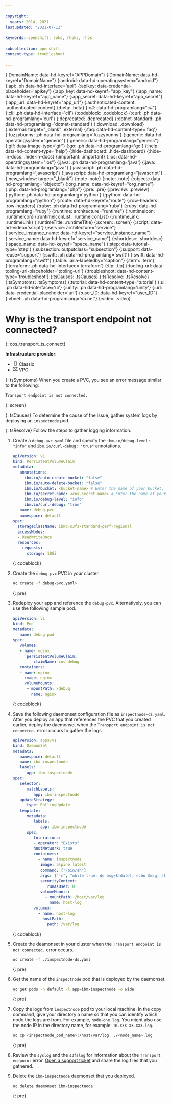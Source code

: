 ```yaml
---

copyright:
  years: 2014, 2021
lastupdated: "2021-07-12"

keywords: openshift, roks, rhoks, rhos

subcollection: openshift
content-type: troubleshoot

---
```


{:DomainName: data-hd-keyref="APPDomain"}
{:DomainName: data-hd-keyref="DomainName"}
{:android: data-hd-operatingsystem="android"}
{:api: .ph data-hd-interface='api'}
{:apikey: data-credential-placeholder='apikey'}
{:app_key: data-hd-keyref="app_key"}
{:app_name: data-hd-keyref="app_name"}
{:app_secret: data-hd-keyref="app_secret"}
{:app_url: data-hd-keyref="app_url"}
{:authenticated-content: .authenticated-content}
{:beta: .beta}
{:c#: data-hd-programlang="c#"}
{:cli: .ph data-hd-interface='cli'}
{:codeblock: .codeblock}
{:curl: .ph data-hd-programlang='curl'}
{:deprecated: .deprecated}
{:dotnet-standard: .ph data-hd-programlang='dotnet-standard'}
{:download: .download}
{:external: target="_blank" .external}
{:faq: data-hd-content-type='faq'}
{:fuzzybunny: .ph data-hd-programlang='fuzzybunny'}
{:generic: data-hd-operatingsystem="generic"}
{:generic: data-hd-programlang="generic"}
{:gif: data-image-type='gif'}
{:go: .ph data-hd-programlang='go'}
{:help: data-hd-content-type='help'}
{:hide-dashboard: .hide-dashboard}
{:hide-in-docs: .hide-in-docs}
{:important: .important}
{:ios: data-hd-operatingsystem="ios"}
{:java: .ph data-hd-programlang='java'}
{:java: data-hd-programlang="java"}
{:javascript: .ph data-hd-programlang='javascript'}
{:javascript: data-hd-programlang="javascript"}
{:new_window: target="_blank"}
{:note .note}
{:note: .note}
{:objectc data-hd-programlang="objectc"}
{:org_name: data-hd-keyref="org_name"}
{:php: data-hd-programlang="php"}
{:pre: .pre}
{:preview: .preview}
{:python: .ph data-hd-programlang='python'}
{:python: data-hd-programlang="python"}
{:route: data-hd-keyref="route"}
{:row-headers: .row-headers}
{:ruby: .ph data-hd-programlang='ruby'}
{:ruby: data-hd-programlang="ruby"}
{:runtime: architecture="runtime"}
{:runtimeIcon: .runtimeIcon}
{:runtimeIconList: .runtimeIconList}
{:runtimeLink: .runtimeLink}
{:runtimeTitle: .runtimeTitle}
{:screen: .screen}
{:script: data-hd-video='script'}
{:service: architecture="service"}
{:service_instance_name: data-hd-keyref="service_instance_name"}
{:service_name: data-hd-keyref="service_name"}
{:shortdesc: .shortdesc}
{:space_name: data-hd-keyref="space_name"}
{:step: data-tutorial-type='step'}
{:subsection: outputclass="subsection"}
{:support: data-reuse='support'}
{:swift: .ph data-hd-programlang='swift'}
{:swift: data-hd-programlang="swift"}
{:table: .aria-labeledby="caption"}
{:term: .term}
{:terraform: .ph data-hd-interface='terraform'}
{:tip: .tip}
{:tooling-url: data-tooling-url-placeholder='tooling-url'}
{:troubleshoot: data-hd-content-type='troubleshoot'}
{:tsCauses: .tsCauses}
{:tsResolve: .tsResolve}
{:tsSymptoms: .tsSymptoms}
{:tutorial: data-hd-content-type='tutorial'}
{:ui: .ph data-hd-interface='ui'}
{:unity: .ph data-hd-programlang='unity'}
{:url: data-credential-placeholder='url'}
{:user_ID: data-hd-keyref="user_ID"}
{:vbnet: .ph data-hd-programlang='vb.net'}
{:video: .video}
  
  
# Why is the transport endpoint not connected?
{: cos_transport_ts_connect}

**Infrastructure provider**:
* <img src="../images/icon-classic.png" alt="Classic infrastructure provider icon" width="15" style="width:15px; border-style: none"/> Classic
* <img src="../images/icon-vpc.png" alt="VPC infrastructure provider icon" width="15" style="width:15px; border-style: none"/> VPC

{: tsSymptoms}
When you create a PVC, you see an error message similar to the following:

```sh
Transport endpoint is not connected.
```
{: screen}

{: tsCauses}
To determine the cause of the issue, gather system logs by deploying an `inspectnode` pod.

{: tsResolve}
Follow the steps to gather logging information.

1. Create a `debug-pvc.yaml` file and specify the `ibm.io/debug-level: "info"` and `ibm.io/curl-debug: "true"` annotations.
   ```yaml
   apiVersion: v1
   kind: PersistentVolumeClaim
   metadata:
      annotations:
        ibm.io/auto-create-bucket: "false"
        ibm.io/auto-delete-bucket: "false"
        ibm.io/bucket: <bucket-name> # Enter the name of your bucket.
        ibm.io/secret-name: <cos-secret-name> # Enter the name of your Kubernetes secret that contains your COS credentails
        ibm.io/debug-level: "info"
        ibm.io/curl-debug: "true"
      name: debug-pvc
      namespace: default
   spec:
     storageClassName: ibmc-s3fs-standard-perf-regional
     accessModes:
     - ReadWriteOnce
     resources:
       requests:
         storage: 10Gi
   ```
   {: codeblock}

2. Create the `debug-pvc` PVC in your cluster.
   ```sh
   oc create -f debug-pvc.yaml>
   ```
   {: pre}

3. Redeploy your app and reference the `debug-pvc`. Alternatively, you can use the following sample pod.
   ```yaml
   apiVersion: v1
   kind: Pod
   metadata:
      name: debug-pod
   spec:
      volumes:
      - name: nginx
         persistentVolumeClaim:
            claimName: cos-debug
      containers:
      - name: nginx
        image: nginx
        volumeMounts:
         - mountPath: /debug
           name: nginx
   ```
   {: codeblock}

4. Save the following daemonset configuration file as `inspectnode-ds.yaml`. After you deploy an app that references the PVC that you created earlier, deploy the daemonset when the `Transport endpoint is not connected.` error occurs to gather the logs.
   ```yaml
   apiVersion: apps/v1
   kind: DaemonSet
   metadata:
      namespace: default
      name: ibm-inspectnode
      labels:
         app: ibm-inspectnode
   spec:
      selector:
         matchLabels:
            app: ibm-inspectnode
      updateStrategy:
         type: RollingUpdate
      template:
         metadata:
            labels:
               app: ibm-inspectnode
         spec:
            tolerations:
            - operator: "Exists"
            hostNetwork: true
            containers:
              - name: inspectnode
               image: alpine:latest
               command: ["/bin/sh"]
               args: ["-c", "while true; do msg=$(date); echo $msg; sleep 30; done"]
               securityContext:
                  runAsUser: 0
               volumeMounts:
                 - mountPath: /host/var/log
                   name: host-log
            volumes:
              - name: host-log
                hostPath:
                  path: /var/log
   ```
   {: codeblock}

5. Create the deamonset in your cluster when the `Transport endpoint is not connected.` error occurs.
   ```sh
   oc create -f ./inspectnode-ds.yaml
   ```
   {: pre}

6. Get the name of the `inspectnode` pod that is deployed by the daemonset.
   ```sh
   oc get pods -n default -l app=ibm-inspectnode -o wide
   ```
   {: pre}

7. Copy the logs from `inspectnode` pod to your local machine. In the copy command, give your directory a name so that you can identify which node the logs are from. For example, `node-one.log`. You might also use the node IP in the directory name, for example: `10.XXX.XX.XXX.log`.
   ```sh
   oc cp <inspectnode_pod_name>:/host/var/log  ./<node_name>.log
   ```
   {: pre}

8. Review the `syslog` and the `s3fslog` for information about the `Transport endpoint` error. [Open a support ticket](/docs/openshift?topic=openshift-get-help#help-support) and share the log files that you gathered.

9. Delete the `ibm-inspectnode` daemonset that you deployed.
   ```sh
   oc delete daemonset ibm-inspectnode
   ```
   {: pre}



